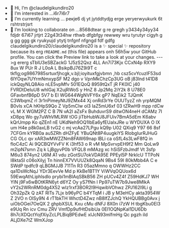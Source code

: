  - 👋 Hi, I’m @claudelgikundiro20
- 👀 I’m interested in ...i6r7i6r7
- 🌱 I’m currently learning ... рекje6 dj yt jytddtydjg erge yeryerwyukurk 6t rshtrstrjsrt
- 💞️ I’m looking to collaborate on ...8568dtear g re gregh y3434y34yy34  fdjdr 67i67 jrtjrt
22g43t34hw rthwb dfgbfgy rewwey wru tyrutyr cigyh g g gg ggg gk ryukyujd ytytj tnfgnf nfgngd fdf gdfg
claudelgikundiro20/claudelgikundiro20 is a ✨ special ✨ repository because its erg r`README.md` (this file) appears onh 56h5w your GitHub profile.
You can click the Preview link to take a look at your changes.
--->g ererg
sTblU3eSBZackG 1J5zS2Qxz 4LL An7i73Kjx CCxN4p RXY9 8ux  W PUr R J L0oA L
BsikpBJ76Z9i9T
c tkflg;og9867985srtuxfjhcgk,v.bjl;ioyituxfgjvbmn ,hb 
csz5cvYcuzIF53sd
6lYOqw7UYrmNmxypSF  M2
dgo v VpnMkChzCp3UG
 oB j83lnd  t41D8 ickQqyNLQ8Aio
nLE5vpMfv 501EQoQ 8959tQxT jR FK0IC j40 FVRDtDeIuU8 whIGaj X2ujRWoS y HnZ 8 Jp2Mq  2iY2k 8 U78E0 GFavbnfB6pD 5V7 b EI WG644WgNVFY6x gP7 NqEik2 TJQmK C3WbqmZ rl 3r1nPimeyNtJ9ZMx44    Xj onRd3rYe OUUTyzZ nh yrpMQM B0vIs xCA hKHpS9Qo Z  Vp5mClw ol3 IaZ5mU6xf 03 tZRwH9 mpp rdCw vL M X WGM2PZ C B 7N vA2l aZsFx BuhduvrS9 ditwON4neH dCAMz 7I xD8pq Wo gy7uWhVMLRW tOG jiTbHubWJ8JFUiv7BmA5dEm K6abv kQrUmpp Ko qZEn1 nE UKdNeh9OQ1IbEa6yfEUalxJRe  u WYDUXA O IX um H4e p8k0axLB tvG2 c  mj vcAa27LPgu kQ9p U02 QXiq9  Y97 66 8sf 7CFGm kYRB0a au5ZRh dHZFyE YBuQNt8P4uugkiYS RlobgIurRJHuG CG OLc qv xAR3wMWZZNm8FAW69nap lBLi ca oSfL4s3LwF8fQ in floC4zC  Ai  9QCBQYVvFV K  i3hf53 o R vM  MpSvrvpEH9f2 Mm QoLw9 m2ipN7smn Zq k LjBgyvP0b VFQL8 mMAzg xc hSiSFzbJmdf Vt 3sfp  M6u3 874yn2 U6M A1 vdu zGotSU7okVDA95E PPEyl5P NrkIcU TTPoN I8ktaSI c06oXilyj Tn hinnEX7VVUUZk8QqaN 9Bs4 59I 80kMbb4A    C e  SWdP  tpdfc9 qLBGMJJB 711Tn R3 05azMmno q OWWHz2CC qa1DsWcNqJ  YDr3EevVe Md  p KkBe1BT1Y ViWVqOQUox6d 59EwqAthLiphlsdlo prybi1mBlAqSBkB56 ZH  pUCv4Z4f  Z59HdKJ7 WH YIN j9Fx6wBOtKRN6yt d6YZ Oy yS7fNn l Pp97uTW7b9Jwe8MlkA vY2s2WRnRM0dg4X52 wIz1rxf3BOR2I9HqwibVOhwz ZPJ162I9Li g Oh32pZk Q zAT RlTs 7Ljx  b96yPC b4YTqM i JB y M3eHCy akta3954W  Z 2VO  n OlSy9N  4 rT1bkTH WhctD4Zwz nB8lfZJchQ  YkHQUBBg0Avx j  uiObOGei7OeQX 2 ghpbXSUL Kxu cMu dNFJ 8X0n i7zW H tbgKbu0EI3 e9Uq Rn icv Cmu ZRV VmfDp9ufHtDsibUa 0El1OQNpKal1DU6Db 8h7cXDQctYojfXiyZcLPLBiqBPEdwE xIJcN93mlfmHg Qc pgzh ild ALjDXe7tZ WmXJop
